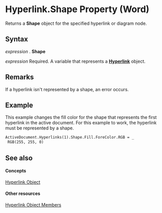 
# Hyperlink.Shape Property (Word)

Returns a  **Shape** object for the specified hyperlink or diagram node.


## Syntax

 _expression_ . **Shape**

 _expression_ Required. A variable that represents a **[Hyperlink](af785a9e-081a-e359-705f-04f490304e2e.md)** object.


## Remarks

If a hyperlink isn't represented by a shape, an error occurs.


## Example

This example changes the fill color for the shape that represents the first hyperlink in the active document. For this example to work, the hyperlink must be represented by a shape.


```vb
ActiveDocument.Hyperlinks(1).Shape.Fill.ForeColor.RGB = _ 
 RGB(255, 255, 0)
```


## See also


#### Concepts


[Hyperlink Object](af785a9e-081a-e359-705f-04f490304e2e.md)
#### Other resources


[Hyperlink Object Members](49699791-6b9c-2061-aff7-c9269747ecea.md)
